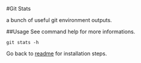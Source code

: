 #Git Stats

a bunch of useful git environment outputs.

##Usage
See command help for more informations.
```
git stats -h
```

Go back to [readme](../README.md) for installation steps.

